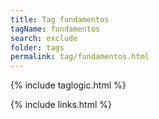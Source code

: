 ```yaml
---
title: Tag fundamentos
tagName: fundamentos
search: exclude
folder: tags
permalink: tag/fundamentos.html
---
```

{% include taglogic.html %}

{% include links.html %}